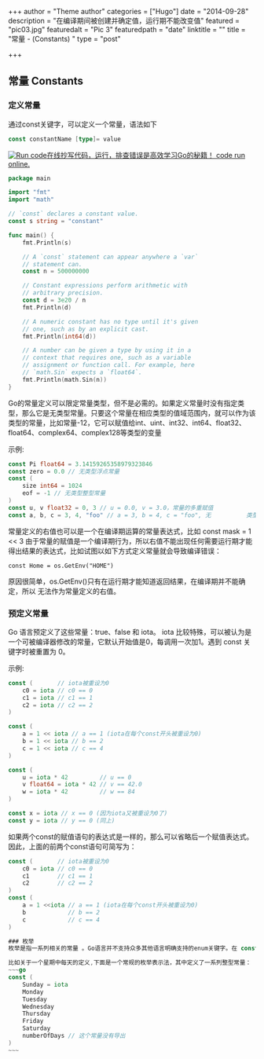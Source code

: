 +++
author = "Theme author"
categories = ["Hugo"]
date = "2014-09-28"
description = "在编译期间被创建并确定值，运行期不能改变值"
featured = "pic03.jpg"
featuredalt = "Pic 3"
featuredpath = "date"
linktitle = ""
title = "常量 - (Constants) "
type = "post"

+++

## 常量  Constants

### 定义常量
通过const关键字，可以定义一个常量，语法如下
```go
const constantName [type]= value
```

<a href="http://play.golang.org/p/T5sj0eINnp"><img title="Run code" src="/img/code/play.png" class="run">在线抄写代码，运行，排查错误是高效学习Go的秘籍！ code run online.</a>
~~~go
package main

import "fmt"
import "math"

// `const` declares a constant value.
const s string = "constant"

func main() {
    fmt.Println(s)

    // A `const` statement can appear anywhere a `var`
    // statement can.
    const n = 500000000

    // Constant expressions perform arithmetic with
    // arbitrary precision.
    const d = 3e20 / n
    fmt.Println(d)

    // A numeric constant has no type until it's given
    // one, such as by an explicit cast.
    fmt.Println(int64(d))

    // A number can be given a type by using it in a
    // context that requires one, such as a variable
    // assignment or function call. For example, here
    // `math.Sin` expects a `float64`.
    fmt.Println(math.Sin(n))
}

~~~

Go的常量定义可以限定常量类型，但不是必需的。如果定义常量时没有指定类型，那么它是无类型常量。只要这个常量在相应类型的值域范围内，就可以作为该类型的常量，比如常量-12，它可以赋值给int、uint、int32、int64、float32、float64、complex64、complex128等类型的变量

示例:
```go
const Pi float64 = 3.14159265358979323846
const zero = 0.0 // 无类型浮点常量
const (
    size int64 = 1024
    eof = -1 // 无类型整型常量
)
const u, v float32 = 0, 3 // u = 0.0, v = 3.0，常量的多重赋值
const a, b, c = 3, 4, "foo" // a = 3, b = 4, c = "foo", 无          类型整型和字符串常量
```
常量定义的右值也可以是一个在编译期运算的常量表达式，比如 
const mask = 1 << 3 
由于常量的赋值是一个编译期行为，所以右值不能出现任何需要运行期才能得出结果的表达式，比如试图以如下方式定义常量就会导致编译错误：
```
const Home = os.GetEnv("HOME")
```
原因很简单，os.GetEnv()只有在运行期才能知道返回结果，在编译期并不能确定，所以 
无法作为常量定义的右值。

###  预定义常量
Go 语言预定义了这些常量：true、false 和 iota。 
iota 比较特殊，可以被认为是一个可被编译器修改的常量，它默认开始值是0，每调用一次加1。遇到 const 关键字时被重置为 0。

示例:

~~~go
const (       // iota被重设为0
    c0 = iota // c0 == 0
    c1 = iota // c1 == 1
    c2 = iota // c2 == 2
)

const (
    a = 1 << iota // a == 1 (iota在每个const开头被重设为0)
    b = 1 << iota // b == 2
    c = 1 << iota // c == 4
)

const (
    u = iota * 42         // u == 0
    v float64 = iota * 42 // v == 42.0
    w = iota * 42         // w == 84
)

const x = iota // x == 0 (因为iota又被重设为0了)
const y = iota // y == 0 (同上)
~~~

如果两个const的赋值语句的表达式是一样的，那么可以省略后一个赋值表达式。因此，上面的前两个const语句可简写为：
```go
const (       // iota被重设为0
    c0 = iota // c0 == 0
    c1        // c1 == 1
    c2        // c2 == 2
)
const (
    a = 1 <<iota // a == 1 (iota在每个const开头被重设为0)
    b            // b == 2
    c            // c == 4
)

### 枚举
枚举是指一系列相关的常量 。Go语言并不支持众多其他语言明确支持的enum关键字。在 const 后跟一对圆括号的方式定义一组常量，这种定义法在Go语言中通常用于定义枚举值。

比如关于一个星期中每天的定义,下面是一个常规的枚举表示法，其中定义了一系列整型常量：
~~~go
const (
    Sunday = iota
    Monday
    Tuesday
    Wednesday
    Thursday
    Friday
    Saturday
    numberOfDays // 这个常量没有导出
)
~~~
```
